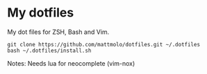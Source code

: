 My dotfiles
========

My dot files for ZSH, Bash and Vim.  

```
git clone https://github.com/mattmolo/dotfiles.git ~/.dotfiles  
bash ~/.dotfiles/install.sh
```

Notes: 
Needs lua for neocomplete (vim-nox)
